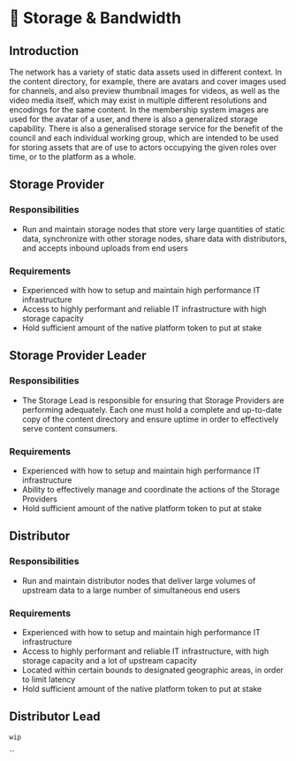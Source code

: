 # 💽 Storage & Bandwidth

## Introduction

The network has a variety of static data assets used in different context. In the content directory, for example, there are avatars and cover images used for channels, and also preview thumbnail images for videos, as well as the video media itself, which may exist in multiple different resolutions and encodings for the same content. In the membership system images are used for the avatar of a user, and there is also a generalized storage capability. There is also a generalised storage service for the benefit of the council and each individual working group, which are intended to be used for storing assets that are of use to actors occupying the given roles over time, or to the platform as a whole.

## Storage Provider

### Responsibilities

* Run and maintain storage nodes that store very large quantities of static data, synchronize with other storage nodes, share data with distributors, and accepts inbound uploads from end users

### Requirements

* Experienced with how to setup and maintain high performance IT infrastructure
* Access to highly performant and reliable IT infrastructure with high storage capacity
* Hold sufficient amount of the native platform token to put at stake

## Storage Provider Leader

### Responsibilities

* The Storage Lead is responsible for ensuring that Storage Providers are performing adequately. Each one must hold a complete and up-to-date copy of the content directory and ensure uptime in order to effectively serve content consumers.

### Requirements

* Experienced with how to setup and maintain high performance IT infrastructure
* Ability to effectively manage and coordinate the actions of the Storage Providers
* Hold sufficient amount of the native platform token to put at stake

## Distributor

### Responsibilities

* Run and maintain distributor nodes that deliver large volumes of upstream data to a large number of simultaneous end users

### Requirements

* Experienced with how to setup and maintain high performance IT infrastructure
* Access to highly performant and reliable IT infrastructure, with high storage capacity and a lot of upstream capacity
* Located within certain bounds to designated geographic areas, in order to limit latency
* Hold sufficient amount of the native platform token to put at stake

## Distributor Lead

`wip`

``
